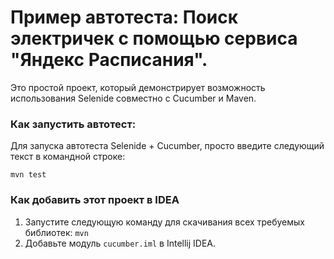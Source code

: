 Пример автотеста: Поиск электричек с помощью сервиса "Яндекс Расписания".
=========================================================================

Это простой проект, который демонстрирует возможность использования Selenide совместно с Cucumber и Maven.

### Как запустить автотест:

Для запуска автотеста Selenide + Cucumber, просто введите следующий текст в командной строке:

```
mvn test
```

### Как добавить этот проект в IDEA

1. Запустите следующую команду для скачивания всех требуемых библиотек: `mvn`
2. Добавьте модуль `cucumber.iml` в Intellij IDEA.
